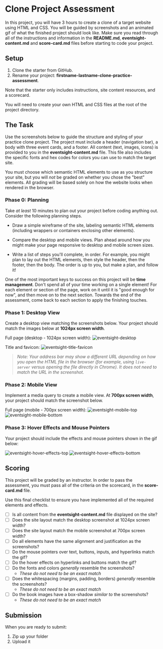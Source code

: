 # Clone Project Assessment

In this project, you will have 3 hours to create a clone of a target website
using HTML and CSS. You will be guided by screenshots and an animated gif of
what the finished project should look like. Make sure you read through all of
the instructions and information in the __README.md__, __eventsight-content.md__
and __score-card.md__ files before starting to code your project.

## Setup

1. Clone the starter from GitHub.
2. Rename your project: __firstname-lastname-clone-practice-assessment__.

Note that the starter only includes instructions, site content resources, and a
scorecard.

You will need to create your own HTML and CSS files at the root of the project
directory.

## The Task

Use the screenshots below to guide the structure and styling of your practice
clone project. The project must include a header (navigation bar), a body with
three event cards, and a footer. All content (text, images, icons) is provided
to you in the __eventsight-content.md__ file. This file also includes the
specific fonts and hex codes for colors you can use to match the target site.

You must choose which semantic HTML elements to use as you structure your site,
but you will _not_ be graded on whether you chose the "best" elements. All
grading will be based solely on how the website looks when rendered in the
browser.

### Phase 0: Planning

Take _at least_ 10 minutes to plan out your project before coding anything out.
Consider the following planning steps.

- Draw a simple wireframe of the site, labeling semantic HTML elements
  (including wrappers or containers enclosing other elements).

- Compare the desktop and mobile views. Plan ahead around how you might
  make your page responsive to desktop and mobile screen sizes.

- Write a list of steps you'll complete, in order. For example, you might plan
  to lay out the HTML elements, then style the header, then the footer, then the
  body. The order is up to you, but make a plan, and follow it!

One of the most important keys to success on this project will be __time
management__. Don't spend all of your time working on a single element! For each
element or section of the page, work on it until it is "good enough for now",
and then move on to the next section. Towards the end of the assessment, come
back to each section to apply the finishing touches.


### Phase 1: Desktop View

Create a desktop view matching the screenshots below. Your project should
match the images below at __1024px screen width__.

Full page (desktop - 1024px screen width):
![eventsight-desktop]

Title and favicon:
![eventsight-title-favicon]

> _Note: Your address bar may show a different URL depending on how you open the
> HTML file in the browser (for example, using `live-server` versus opening the
> file directly in Chrome). It does not need to match the URL in the
> screenshot._

### Phase 2: Mobile View

Implement a media query to create a mobile view. At __700px screen width__, your
project should match the screenshot below.

Full page (mobile - 700px screen width):
![eventsight-mobile-top]
![eventsight-mobile-bottom]


### Phase 3: Hover Effects and Mouse Pointers

Your project should include the effects and mouse pointers shown in the gif
below:

![eventsight-hover-effects-top]
![eventsight-hover-effects-bottom]



## Scoring

This project will be graded by an instructor. In order to pass the assessment,
you must pass all of the criteria on the scorecard, in the __score-card.md__
file.

Use this final checklist to ensure you have implemented all of the required
elements and effects.

- [ ] Is all content from the __eventsight-content.md__ file displayed on the site?
- [ ] Does the site layout match the desktop screenshot at 1024px screen width?
- [ ] Does the site layout match the mobile screenshot at 700px screen width?
- [ ] Do all elements have the same alignment and justification as the screenshots?
- [ ] Do the mouse pointers over text, buttons, inputs, and hyperlinks match the gif?
- [ ] Do the hover effects on hyperlinks and buttons match the gif?
- [ ] Do the fonts and colors _generally_ resemble the screenshots?
    - _These do not need to be an exact match_
- [ ] Does the whitespacing (margins, padding, borders) _generally_ resemble the screenshots?
    - _These do not need to be an exact match_
- [ ] Do the book images have a box-shadow _similar to_ the screenshots?
    - _These do not need to be an exact match_


## Submission

When you are ready to submit:

1. Zip up your folder
2. Upload it

[eventsight-desktop]: https://appacademy-open-assets.s3.us-west-1.amazonaws.com/Modular-Curriculum/content/week-07/EventSight/eventsight-desktop.png
[eventsight-mobile-top]: https://appacademy-open-assets.s3.us-west-1.amazonaws.com/Modular-Curriculum/content/week-07/EventSight/eventsight-mobile-top.png
[eventsight-mobile-bottom]: https://appacademy-open-assets.s3.us-west-1.amazonaws.com/Modular-Curriculum/content/week-07/EventSight/eventsight-mobile-bottom.png
[eventsight-title-favicon]: https://appacademy-open-assets.s3.us-west-1.amazonaws.com/Modular-Curriculum/content/week-07/EventSight/eventsight-favicon.png
[eventsight-hover-effects-top]: https://media.giphy.com/media/agzknLFhyLBUFnrUHJ/giphy.gif
[eventsight-hover-effects-bottom]: https://media.giphy.com/media/zGPPvRNL9RWqVV3ZNX/giphy.gif
[eventsight-hover-effects-top-movie-file]: https://appacademy-open-assets.s3.us-west-1.amazonaws.com/Modular-Curriculum/content/week-07/EventSight/eventsight-interactions-top.mp4
[eventsight-hover-effects-bottom-movie-file]: https://appacademy-open-assets.s3.us-west-1.amazonaws.com/Modular-Curriculum/content/week-07/EventSight/eventsight-interactions-bottom.mp4